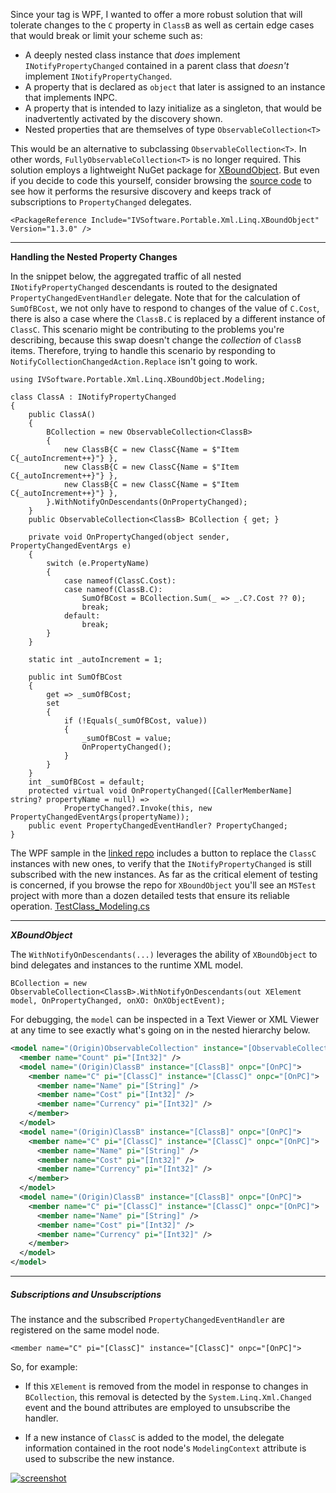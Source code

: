 Since your tag is WPF, I wanted to offer a more robust solution that will tolerate changes to the `C` property in `ClassB` as well as certain edge cases that would break or limit your scheme such as:

- A deeply nested class instance that _does_ implement `INotifyPropertyChanged` contained in a parent class that _doesn't_ implement `INotifyPropertyChanged`.
- A property that is declared as `object` that later is assigned to an instance that implements INPC.
- A property that is intended to lazy initialize as a singleton, that would be inadvertently activated by the discovery shown.
- Nested properties that are themselves of type `ObservableCollection<T>`

This would be an alternative to subclassing `ObservableCollection<T>`. In other words, `FullyObservableCollection<T>` is no longer required. This solution employs a lightweight NuGet package for [XBoundObject](https://www.nuget.org/packages/IVSoftware.Portable.Xml.Linq.XBoundObject). But even if you decide to code this yourself, consider browsing the [source code](https://github.com/IVSoftware/IVSoftware.Portable.Xml.Linq.XBoundObject.git) to see how it performs the resursive discovery and keeps track of subscriptions to `PropertyChanged` delegates.

`<PackageReference Include="IVSoftware.Portable.Xml.Linq.XBoundObject" Version="1.3.0" />`

___

**Handling the Nested Property Changes**

In the snippet below, the aggregated traffic of all nested `INotifyPropertyChanged` descendants is routed to the designated `PropertyChangedEventHandler` delegate. Note that for the calculation of `SumOfBCost`, we not only have to respond to changes of the value of `C.Cost`, there is also a case where the `ClassB.C` is replaced by a different instance of `ClassC`. This scenario might be contributing to the problems you're describing, because this swap doesn't change the _collection_ of `ClassB` items. Therefore, trying to handle this scenario by responding to `NotifyCollectionChangedAction.Replace` isn't going to work.

```
using IVSoftware.Portable.Xml.Linq.XBoundObject.Modeling;

class ClassA : INotifyPropertyChanged
{
    public ClassA() 
    {
        BCollection = new ObservableCollection<ClassB>
        {
            new ClassB{C = new ClassC{Name = $"Item C{_autoIncrement++}"} },
            new ClassB{C = new ClassC{Name = $"Item C{_autoIncrement++}"} },
            new ClassB{C = new ClassC{Name = $"Item C{_autoIncrement++}"} },
        }.WithNotifyOnDescendants(OnPropertyChanged);
    }
    public ObservableCollection<ClassB> BCollection { get; }

    private void OnPropertyChanged(object sender, PropertyChangedEventArgs e)
    {
        switch (e.PropertyName)
        {
            case nameof(ClassC.Cost):
            case nameof(ClassB.C):
                SumOfBCost = BCollection.Sum(_ => _.C?.Cost ?? 0);
                break;
            default:
                break;
        }
    }

    static int _autoIncrement = 1;

    public int SumOfBCost
    {
        get => _sumOfBCost;
        set
        {
            if (!Equals(_sumOfBCost, value))
            {
                _sumOfBCost = value;
                OnPropertyChanged();
            }
        }
    }
    int _sumOfBCost = default;
    protected virtual void OnPropertyChanged([CallerMemberName] string? propertyName = null) =>
            PropertyChanged?.Invoke(this, new PropertyChangedEventArgs(propertyName));
    public event PropertyChangedEventHandler? PropertyChanged;
}
```

The WPF sample in the [linked repo](https://github.com/IVSoftware/wpf-nested-observable.git) includes a button to replace the `ClassC` instances with new ones, to verify that the `INotifyPropertyChanged` is still subscribed with the new instances. As far as the critical element of testing is concerned, if you browse the repo for `XBoundObject` you'll see an `MSTest` project with more than a dozen detailed tests that ensure its reliable operation. [TestClass_Modeling.cs](https://github.com/IVSoftware/IVSoftware.Portable.Xml.Linq.XBoundObject/blob/master/MSTestProject/TestClass_Modeling.cs)

___

***XBoundObject***

The `WithNotifyOnDescendants(...)` leverages the ability of `XBoundObject` to bind delegates and instances to the runtime XML model.

`BCollection = new ObservableCollection<ClassB>.WithNotifyOnDescendants(out XElement model, OnPropertyChanged, onXO: OnXObjectEvent);`

For debugging, the `model` can be inspected in a Text Viewer or XML Viewer at any time to see exactly what's going on in the nested hierarchy below.

```xml
<model name="(Origin)ObservableCollection" instance="[ObservableCollection]" onpc="[OnPC]" context="[ModelingContext]">
  <member name="Count" pi="[Int32]" />
  <model name="(Origin)ClassB" instance="[ClassB]" onpc="[OnPC]">
    <member name="C" pi="[ClassC]" instance="[ClassC]" onpc="[OnPC]">
      <member name="Name" pi="[String]" />
      <member name="Cost" pi="[Int32]" />
      <member name="Currency" pi="[Int32]" />
    </member>
  </model>
  <model name="(Origin)ClassB" instance="[ClassB]" onpc="[OnPC]">
    <member name="C" pi="[ClassC]" instance="[ClassC]" onpc="[OnPC]">
      <member name="Name" pi="[String]" />
      <member name="Cost" pi="[Int32]" />
      <member name="Currency" pi="[Int32]" />
    </member>
  </model>
  <model name="(Origin)ClassB" instance="[ClassB]" onpc="[OnPC]">
    <member name="C" pi="[ClassC]" instance="[ClassC]" onpc="[OnPC]">
      <member name="Name" pi="[String]" />
      <member name="Cost" pi="[Int32]" />
      <member name="Currency" pi="[Int32]" />
    </member>
  </model>
</model>
```
___

##### Subscriptions and Unsubscriptions

The instance and the subscribed `PropertyChangedEventHandler` are registered on the same model node.

`<member name="C" pi="[ClassC]" instance="[ClassC]" onpc="[OnPC]">`

So, for example:

- If this `XElement` is removed from the model in response to changes in `BCollection`, this removal is detected by the `System.Linq.Xml.Changed` event and the bound attributes are employed to unsubscribe the handler.

- If a new instance of `ClassC` is added to the model, the delegate information contained in the root node's `ModelingContext` attribute is used to subscribe the new instance.



[![screenshot][1]][1]


  [1]: https://i.sstatic.net/65g1zRRB.png